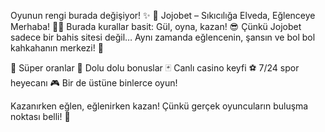 Oyunun rengi burada değişiyor! ✨
🎉 Jojobet – Sıkıcılığa Elveda, Eğlenceye Merhaba! 🎲💥
Burada kurallar basit: Gül, oyna, kazan! 😎
Çünkü Jojobet sadece bir bahis sitesi değil… Aynı zamanda eğlencenin, şansın ve bol bol kahkahanın merkezi! 🎯

💸 Süper oranlar
🎁 Dolu dolu bonuslar
🃏 Canlı casino keyfi
⚽ 7/24 spor heyecanı
🎮 Bir de üstüne binlerce oyun!

Kazanırken eğlen, eğlenirken kazan!
Çünkü gerçek oyuncuların buluşma noktası belli! 🚀
